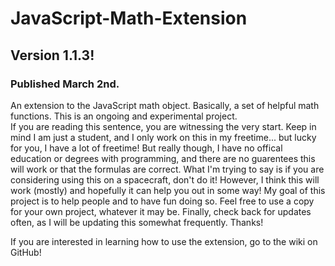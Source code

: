 # JavaScript-Math-Extension
## Version 1.1.3!
### Published March 2nd.

An extension to the JavaScript math object.  Basically, a set of helpful math functions.  This is an ongoing and experimental project.  
If you are reading this sentence, you are witnessing the very start.
Keep in mind I am just a student, and I only work on this in my freetime... but lucky for you, I have a lot of freetime!
But really though, I have no offical education or degrees with programming, and there are no guarentees this will work or that the formulas are correct.
What I'm trying to say is if you are considering using this on a spacecraft, don't do it!
However, I think this will work (mostly) and hopefully it can help you out in some way!
My goal of this project is to help people and to have fun doing so.  Feel free to use a copy for your own project, whatever it may be.
Finally, check back for updates often, as I will be updating this somewhat frequently.
Thanks!

If you are interested in learning how to use the extension, go to the wiki on GitHub!
